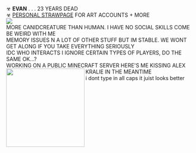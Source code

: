 ☣ **EVAN** . . . 23 YEARS DEAD <br/> 
☣ [PERSONAL STRAWPAGE](https://w0lf.straw.page) FOR ART ACCOUNTS + MORE  <br/> 
<img src="https://gifcity.carrd.co/assets/images/gallery39/59e6c9a7.gif?v=47652796"> 
</a>
<br/> MORE CANIDCREATURE THAN HUMAN. I HAVE NO SOCIAL SKILLS COME BE WEIRD WITH ME <br/>
MEMORY ISSUES N A LOT OF OTHER STUFF BUT IM STABLE. WE WONT GET ALONG IF YOU TAKE EVERYTHING SERIOUSLY <br/> IDC WHO INTERACTS I IGNORE CERTAIN TYPES OF PLAYERS, DO THE SAME OK...?
<br/> WORKING ON A PUBLIC MINECRAFT SERVER HERE'S ME KISSING ALEX KRALIE IN THE MEANTIME <img align="left" height="210" src="https://i.imgur.com/RhXdI52.jpeg" />
<br/> i dont type in all caps it juist looks better
